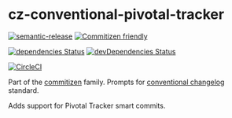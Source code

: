 # cz-conventional-pivotal-tracker

[![semantic-release](https://img.shields.io/badge/%20%20%F0%9F%93%A6%F0%9F%9A%80-semantic--release-e10079.svg)](https://github.com/fullcube/cz-conventional-pivotal-tracker)
[![Commitizen friendly](https://img.shields.io/badge/commitizen-friendly-brightgreen.svg)](http://commitizen.github.io/cz-cli/)

[![dependencies Status](https://david-dm.org/fullcube/cz-conventional-pivotal-tracker/status.svg)](https://david-dm.org/fullcube/cz-conventional-pivotal-tracker)
[![devDependencies Status](https://david-dm.org/fullcube/cz-conventional-pivotal-tracker/dev-status.svg)](https://david-dm.org/fullcube/cz-conventional-pivotal-tracker?type=dev)

[![CircleCI](https://circleci.com/gh/fullcube/cz-conventional-pivotal-tracker.svg?style=svg)](https://circleci.com/gh/fullcube/cz-conventional-pivotal-tracker)

Part of the [commitizen](https://github.com/commitizen/cz-cli) family. Prompts for [conventional changelog](https://github.com/stevemao/conventional-changelog-angular/blob/master/index.js) standard.

Adds support for Pivotal Tracker smart commits.

